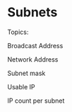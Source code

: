 # Subnets

Topics:

Broadcast Address

Network Address

Subnet mask

Usable IP

IP count per subnet
